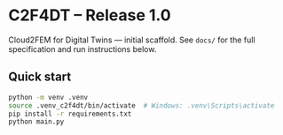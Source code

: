 # C2F4DT – Release 1.0

Cloud2FEM for Digital Twins — initial scaffold.
See `docs/` for the full specification and run instructions below.

## Quick start
```bash
python -m venv .venv
source .venv_c2f4dt/bin/activate  # Windows: .venv\Scripts\activate
pip install -r requirements.txt
python main.py
```
